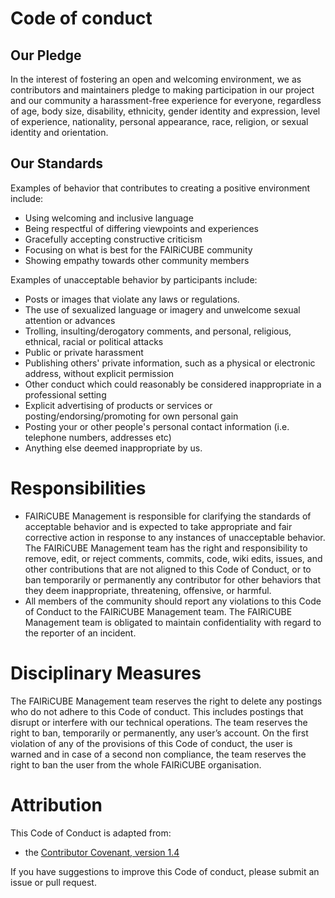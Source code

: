 # Code of conduct
## Our Pledge

In the interest of fostering an open and welcoming environment, we as contributors and maintainers pledge to making participation in our project and our community a harassment-free experience for everyone, regardless of age, body size, disability, ethnicity, gender identity and expression, level of experience, nationality, personal appearance, race, religion, or sexual identity and orientation.

## Our Standards

Examples of behavior that contributes to creating a positive environment include:

- Using welcoming and inclusive language
- Being respectful of differing viewpoints and experiences
- Gracefully accepting constructive criticism
- Focusing on what is best for the FAIRiCUBE community
- Showing empathy towards other community members

Examples of unacceptable behavior by participants include:

- Posts or images that violate any laws or regulations.
- The use of sexualized language or imagery and unwelcome sexual attention or advances
- Trolling, insulting/derogatory comments, and personal, religious, ethnical, racial or political attacks
- Public or private harassment
- Publishing others' private information, such as a physical or electronic address, without explicit permission
- Other conduct which could reasonably be considered inappropriate in a professional setting
- Explicit advertising of products or services or posting/endorsing/promoting for own personal gain
- Posting your or other people's personal contact information (i.e. telephone numbers, addresses etc)
- Anything else deemed inappropriate by us.

# Responsibilities

- FAIRiCUBE Management is responsible for clarifying the standards of acceptable behavior and is expected to take appropriate and fair corrective action in response to any instances of unacceptable behavior. The FAIRiCUBE Management team has the right and responsibility to remove, edit, or reject comments, commits, code, wiki edits, issues, and other contributions that are not aligned to this Code of Conduct, or to ban temporarily or permanently any contributor for other behaviors that they deem inappropriate, threatening, offensive, or harmful.
- All members of the community should report any violations to this Code of Conduct to the FAIRiCUBE Management team. The FAIRiCUBE Management team is obligated to maintain confidentiality with regard to the reporter of an incident.

# Disciplinary Measures

The FAIRiCUBE Management team reserves the right to delete any postings who do not adhere to this Code of conduct. This includes postings that disrupt or interfere with our technical operations. The team reserves the right to ban, temporarily or permanently, any user’s account. On the first violation of any of the provisions of this Code of conduct, the user is warned and in case of a second non compliance, the team reserves the right to ban the user from the whole FAIRiCUBE organisation.

# Attribution

This Code of Conduct is adapted from:

- the [Contributor Covenant, version 1.4](http://contributor-covenant.org/)

If you have suggestions to improve this Code of conduct, please submit an issue or pull request.
